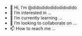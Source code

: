- 👋 Hi, I’m @didodidodidodidodido
- 👀 I’m interested in ...
- 🌱 I’m currently learning ...
- 💞️ I’m looking to collaborate on ...
- 📫 How to reach me ...

<!---
didodidodidodidodido/didodidodidodidodido is a ✨ special ✨ repository because its `README.md` (this file) appears on your GitHub profile.
You can click the Preview link to take a look at your changes.
--->
